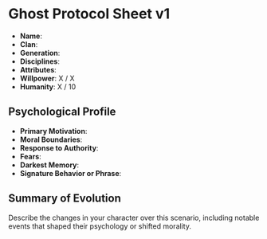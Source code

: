 # Ghost Protocol Sheet v1

- **Name**:
- **Clan**:
- **Generation**:
- **Disciplines**:
- **Attributes**:
- **Willpower**: X / X
- **Humanity**: X / 10

## Psychological Profile

- **Primary Motivation**:
- **Moral Boundaries**:
- **Response to Authority**:
- **Fears**:
- **Darkest Memory**:
- **Signature Behavior or Phrase**:

## Summary of Evolution

Describe the changes in your character over this scenario, including notable events that shaped their psychology or shifted morality.
